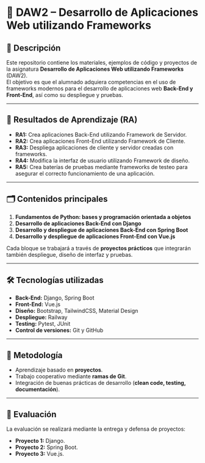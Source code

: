 # 📘 DAW2 – Desarrollo de Aplicaciones Web utilizando Frameworks

## 📖 Descripción
Este repositorio contiene los materiales, ejemplos de código y proyectos de la asignatura **Desarrollo de Aplicaciones Web utilizando Frameworks** (DAW2).  
El objetivo es que el alumnado adquiera competencias en el uso de frameworks modernos para el desarrollo de aplicaciones web **Back-End y Front-End**, así como su despliegue y pruebas.

---

## 🎯 Resultados de Aprendizaje (RA)
- **RA1:** Crea aplicaciones Back-End utilizando Framework de Servidor.  
- **RA2:** Crea aplicaciones Front-End utilizando Framework de Cliente.  
- **RA3:** Despliega aplicaciones de cliente y servidor creadas con frameworks.  
- **RA4:** Modifica la interfaz de usuario utilizando Framework de diseño.  
- **RA5:** Crea baterías de pruebas mediante frameworks de testeo para asegurar el correcto funcionamiento de una aplicación.  

---

## 🗂️ Contenidos principales
1. **Fundamentos de Python: bases y programación orientada a objetos**  
2. **Desarrollo de aplicaciones Back-End con Django**  
3. **Desarrollo y despliegue de aplicaciones Back-End con Spring Boot**  
4. **Desarrollo y despliegue de aplicaciones Front-End con Vue.js**  

Cada bloque se trabajará a través de **proyectos prácticos** que integrarán también despliegue, diseño de interfaz y pruebas.

---

## 🛠️ Tecnologías utilizadas
- **Back-End:** Django, Spring Boot  
- **Front-End:** Vue.js  
- **Diseño:** Bootstrap, TailwindCSS, Material Design  
- **Despliegue:** Railway  
- **Testing:** Pytest, JUnit  
- **Control de versiones:** Git y GitHub  

---

## 📌 Metodología
- Aprendizaje basado en **proyectos**.  
- Trabajo cooperativo mediante **ramas de Git**.  
- Integración de buenas prácticas de desarrollo (**clean code, testing, documentación**).  

---
## 📝 Evaluación
La evaluación se realizará mediante la entrega y defensa de proyectos:  
- **Proyecto 1:** Django.  
- **Proyecto 2:** Spring Boot.  
- **Proyecto 3:** Vue.js.  
